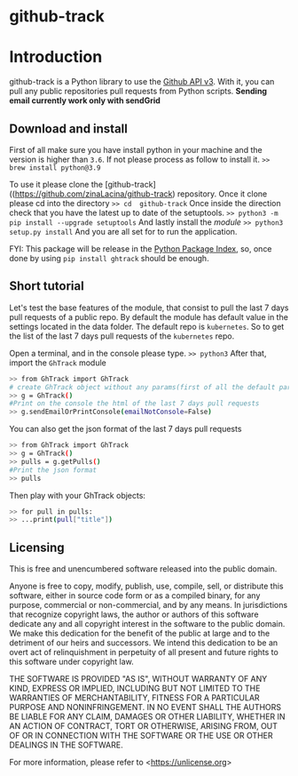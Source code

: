 # github-track

Introduction
============

github-track is a Python library to use the [Github API v3](http://developer.github.com/v3). With it, you can pull any public repositories pull requests from Python scripts. **Sending email currently work only with sendGrid**

Download and install
--------------------

First of all make sure you have install python in your machine and the version is higher than `3.6`. If not please process as follow to install it. 
`>> brew install python@3.9`

To use it please clone the [github-track]((https://github.com/zinaLacina/github-track) repository.
Once it clone please cd into the directory 
`>> cd  github-track` 
Once inside the direction check that you have the latest up to date of the setuptools. 
 `>> python3 -m pip install --upgrade setuptools` 
 And lastly install the *module* 
 `>> python3 setup.py install` 
 And you are all set for to run the application.

FYI: This package will be release in the [Python Package Index](https://github.com/zinaLacina/github-track), so, once done by using `pip install ghtrack` should be enough.

Short tutorial
--------------

Let's test the base features of the module, that consist to pull the last 7 days pull requests of a public repo. By default the module has default value in the settings located in the data folder. The default repo is `kubernetes`. So to get the list of the last 7 days pull requests of the `kubernetes` repo.

Open a terminal, and in the console please type.
`>> python3` 
After that, import the `GhTrack` module 
```bash
>> from GhTrack import GhTrack
# create GhTrack object without any params(first of all the default params)
>> g = GhTrack() 
#Print on the console the html of the last 7 days pull requests 
>> g.sendEmailOrPrintConsole(emailNotConsole=False)
```

You can also get the json format of the last 7 days pull requests 
```bash
>> from GhTrack import GhTrack 
>> g = GhTrack() 
>> pulls = g.getPulls()
#Print the json format 
>> pulls
```
Then play with your GhTrack objects:
```bash
>> for pull in pulls:
>> ...print(pull["title"])
```

Licensing
---------

This is free and unencumbered software released into the public domain.

Anyone is free to copy, modify, publish, use, compile, sell, or distribute this software, either in source code form or as a compiled binary, for any purpose, commercial or non-commercial, and by any means. In jurisdictions that recognize copyright laws, the author or authors of this software dedicate any and all copyright interest in the software to the public domain. We make this dedication for the benefit of the public at large and to the detriment of our heirs and successors. We intend this dedication to be an overt act of relinquishment in perpetuity of all present and future rights to this software under copyright law.

THE SOFTWARE IS PROVIDED "AS IS", WITHOUT WARRANTY OF ANY KIND, EXPRESS OR IMPLIED, INCLUDING BUT NOT LIMITED TO THE WARRANTIES OF MERCHANTABILITY, FITNESS FOR A PARTICULAR PURPOSE AND NONINFRINGEMENT. IN NO EVENT SHALL THE AUTHORS BE LIABLE FOR ANY CLAIM, DAMAGES OR OTHER LIABILITY, WHETHER IN AN ACTION OF CONTRACT, TORT OR OTHERWISE, ARISING FROM, OUT OF OR IN CONNECTION WITH THE SOFTWARE OR THE USE OR OTHER DEALINGS IN THE SOFTWARE.

For more information, please refer to \<<https://unlicense.org>\>
